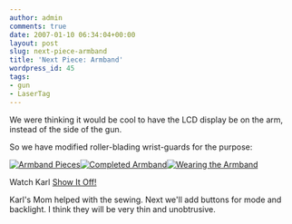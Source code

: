 ```yaml
---
author: admin
comments: true
date: 2007-01-10 06:34:04+00:00
layout: post
slug: next-piece-armband
title: 'Next Piece: Armband'
wordpress_id: 45
tags:
- gun
- LaserTag
---
```


We were thinking it would be cool to have the LCD display be on the arm, instead of the side of the gun.

So we have modified roller-blading wrist-guards for the purpose:

[![Armband Pieces](/uploads/dcam0088.thumbnail.JPG)](/uploads/dcam0088.JPG)[![Completed Armband](/uploads/dcam0089.thumbnail.JPG)](/uploads/dcam0089.JPG)[![Wearing the Armband](/uploads/dcam0091.thumbnail.JPG)](/uploads/dcam0091.JPG)

Watch Karl [Show It Off!](https://xkyle.com/video/armband.mov)

Karl's Mom helped with the sewing. Next we'll add buttons for mode and backlight. I think they will be very thin and unobtrusive.
